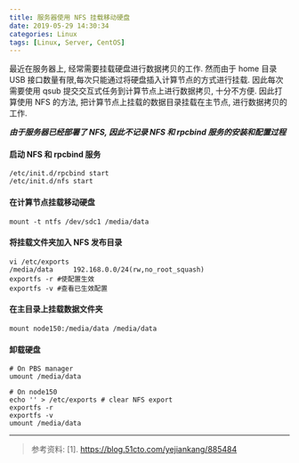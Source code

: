 ```yaml
---
title: 服务器使用 NFS 挂载移动硬盘
date: 2019-05-29 14:30:34
categories: Linux
tags: [Linux, Server, CentOS]
---
```


最近在服务器上, 经常需要挂载硬盘进行数据拷贝的工作. 然而由于 home 目录 USB 接口数量有限,每次只能通过将硬盘插入计算节点的方式进行挂载. 因此每次需要使用 qsub 提交交互式任务到计算节点上进行数据拷贝, 十分不方便. 因此打算使用 NFS 的方法, 把计算节点上挂载的数据目录挂载在主节点, 进行数据拷贝的工作.

<!-- more -->

***由于服务器已经部署了 NFS, 因此不记录 NFS 和 rpcbind 服务的安装和配置过程***

#### 启动 NFS 和 rpcbind 服务

```
/etc/init.d/rpcbind start
/etc/init.d/nfs start
```

#### 在计算节点挂载移动硬盘

```
mount -t ntfs /dev/sdc1 /media/data
```

#### 将挂载文件夹加入 NFS 发布目录

```
vi /etc/exports
/media/data     192.168.0.0/24(rw,no_root_squash)
exportfs -r #使配置生效
exportfs -v #查看已生效配置
```
#### 在主目录上挂载数据文件夹

```
mount node150:/media/data /media/data
```

#### 卸载硬盘

```
# On PBS manager
umount /media/data

# On node150
echo '' > /etc/exports # clear NFS export
exportfs -r
exportfs -v
umount /media/data
```

***

> 参考资料:
> [1]. https://blog.51cto.com/yejiankang/885484